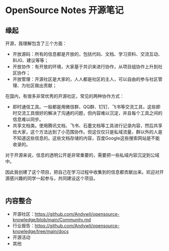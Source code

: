 # OpenSource Notes 开源笔记

## 缘起
开源，我理解包含了三个方面：  
- 开放源码：所有的信息都是开放的，包括代码、文档、学习资料、交流互动、BUG、建议等等；
- 开放协作：有开放的环境，大家基于共识来进行协作，从项目组协作上升到社区协作；  
- 开放管理：开源社区是大家的，人人都是社区的主人，可以自由的参与社区管理、为社区做出贡献；  

在国内，有很多非常优秀的开源社区，常见的两种协作方式：
- 即时通信工具。一般都是用微信群、QQ群、钉钉、飞书等交流工具，这些即时交流工具很好的解决了沟通的问题，但内容难以沉淀，并且每个工具之间的信息难以同步。
- 共享文档类。使用腾讯文档、飞书、石墨文档等工具进行记录内容，然后共享给大家，这个方法达到了小范围协作。但这仅仅只是私域流量，群以外的人是不知道这些信息的。这些文档存储的内容，百度Google这些搜索网站是不能收录的。  

对于开源来说，信息的透明公开是非常重要的，需要把一些私域内容沉淀到公域中。  

因此我创建了这个项目，把自己在学习过程中收集到的信息都贡献出来。欢迎对开源感兴趣的同学一起参与，共同建设这个项目。  
<br/>

## 内容整合
- 开源社区：https://github.com/Andywli/opensource-knowledge/blob/main/Community.md
- 行业报告：https://github.com/Andywli/opensource-knowledge/tree/main/docs
- 开源活动
- 其他
